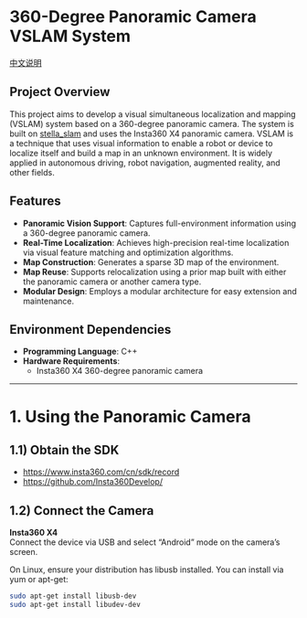 # 360-Degree Panoramic Camera VSLAM System

[中文说明](https://github.com/Longxiaoze/360Vslam/blob/main/readme-cn.md)

## Project Overview
This project aims to develop a visual simultaneous localization and mapping (VSLAM) system based on a 360-degree panoramic camera. The system is built on [stella_slam](https://github.com/stella-cv/stella_vslam) and uses the Insta360 X4 panoramic camera. VSLAM is a technique that uses visual information to enable a robot or device to localize itself and build a map in an unknown environment. It is widely applied in autonomous driving, robot navigation, augmented reality, and other fields.

## Features
- **Panoramic Vision Support**: Captures full-environment information using a 360-degree panoramic camera.  
- **Real-Time Localization**: Achieves high-precision real-time localization via visual feature matching and optimization algorithms.  
- **Map Construction**: Generates a sparse 3D map of the environment.  
- **Map Reuse**: Supports relocalization using a prior map built with either the panoramic camera or another camera type.  
- **Modular Design**: Employs a modular architecture for easy extension and maintenance.  

## Environment Dependencies
- **Programming Language**: C++  
- **Hardware Requirements**:  
  - Insta360 X4 360-degree panoramic camera  

---

# 1. Using the Panoramic Camera

## 1.1) Obtain the SDK
- https://www.insta360.com/cn/sdk/record  
- https://github.com/Insta360Develop/  

## 1.2) Connect the Camera  
**Insta360 X4**  
Connect the device via USB and select “Android” mode on the camera’s screen.

On Linux, ensure your distribution has libusb installed. You can install via yum or apt-get:
```bash
sudo apt-get install libusb-dev
sudo apt-get install libudev-dev

